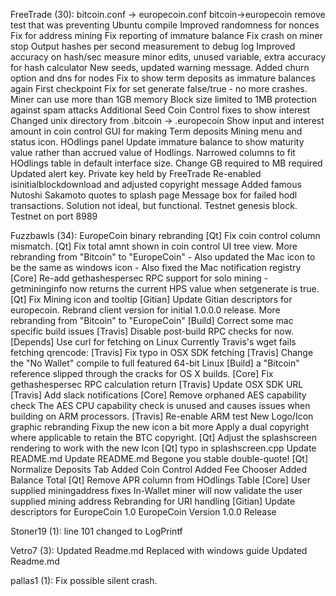 FreeTrade (30):
      bitcoin.conf -> europecoin.conf
      bitcoin->europecoin
      remove test that was preventing Ubuntu compile
      Improved randomness for nonces
      Fix for address mining
      Fix reporting of immature balance
      Fix crash on miner stop
      Output hashes per second measurement to debug log
      Improved accuracy on hash/sec measure
      minor edits, unused variable, extra accuracy for hash calculator
      New seeds, updated warning message.
      Added churn option and dns for nodes
      Fix to show term deposits as immature balances again
      First checkpoint
      Fix for set generate false/true - no more crashes.
      Miner can use more than 1GB memory     Block size limited to 1MB protection against spam attacks     Additional Seed
      Coin Control fixes to show interest
      Changed unix directory from .bitcoin -> .europecoin
      Show input and interest amount in coin control
      GUI for making Term deposits
      Mining menu and status icon.
      HOdlings panel
      Update immature balance to show maturity value rather than accrued value of Hodlings.
      Narrowed columns to fit HOdlings table in default interface size.
      Change GB required to MB required
      Updated alert key. Private key held by FreeTrade
      Re-enabled isinitialblockdownload and adjusted copyright message
      Added famous Nutoshi Sakamoto quotes to splash page
      Message box for failed hodl transactions. Solution not ideal, but functional.
      Testnet genesis block. Testnet on port 8989

Fuzzbawls (34):
      EuropeCoin binary rebranding
      [Qt] Fix coin control column mismatch.
      [Qt] Fix total amnt shown in coin control UI tree view.
      More rebranding from "Bitcoin" to "EuropeCoin"     - Also updated the Mac icon to be the same as windows icon     - Also fixed the Mac notification registry
      [Core] Re-add gethashespersec RPC support for solo mining     - getmininginfo now returns the current HPS value when setgenerate is true.
      [Qt] Fix Mining icon and tooltip
      [Gitian] Update Gitian descriptors for europecoin.
      Rebrand client version for initial 1.0.0.0 release.
      More rebranding from "Bitcoin" to "EuropeCoin"
      [Build] Correct some mac specific build issues
      [Travis] Disable post-build RPC checks for now.
      [Depends] Use curl for fetching on Linux     Currently Travis's wget fails fetching qrencode:
      [Travis] Fix typo in OSX SDK fetching
      [Travis] Change the "No Wallet" compile to full featured 64-bit Linux
      [Build] a "Bitcoin" reference slipped through the cracks for OS X builds.
      [Core] Fix gethashespersec RPC calculation return
      [Travis] Update OSX SDK URL
      [Travis] Add slack notifications
      [Core] Remove orphaned AES capability check     The AES CPU capability check is unused and     causes issues when building on ARM processors.
      [Travis] Re-enable ARM test
      New Logo/Icon graphic rebranding
      Fixup the new icon a bit more
      Apply a dual copyright where applicable to retain the BTC copyright.
      [Qt] Adjust the splashscreen rendering to work with the new Icon
      [Qt] typo in splashscreen.cpp
      Update README.md
      Update README.md
      Begone you stable double-quote!
      [Qt] Normalize Deposits Tab     Added Coin Control     Added Fee Chooser     Added Balance Total
      [Qt] Remove APR column from HOdlings Table
      [Core] User supplied miningaddress fixes     In-Wallet miner will now validate the user supplied mining address
      Rebranding for URI handling
      [Gitian] Update descriptors for EuropeCoin 1.0
      EuropeCoin Version 1.0.0 Release

Stoner19 (1):
      line 101 changed to LogPrintf

Vetro7 (3):
      Updated Readme.md
      Replaced with windows guide
      Updated Readme.md

pallas1 (1):
      Fix possible silent crash.

